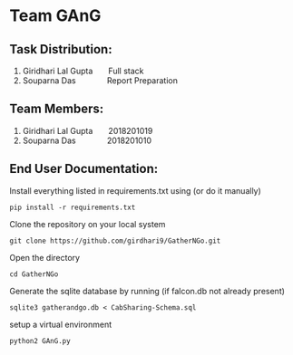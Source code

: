 # Team GAnG

## Task Distribution:
1) Giridhari Lal Gupta&nbsp;&nbsp;&nbsp;&nbsp;&nbsp;&nbsp;		Full stack
2) Souparna Das&nbsp;&nbsp;&nbsp;&nbsp;&nbsp;&nbsp;&nbsp;&nbsp;&nbsp;&nbsp;&nbsp;&nbsp;&nbsp;&nbsp;Report Preparation

## Team Members:

1) Giridhari Lal Gupta&nbsp;&nbsp;&nbsp;&nbsp;&nbsp;&nbsp; 		2018201019
2) Souparna Das&nbsp;&nbsp;&nbsp;&nbsp;&nbsp;&nbsp;&nbsp;&nbsp;&nbsp;&nbsp;&nbsp;&nbsp;&nbsp;&nbsp;2018201010

## End User Documentation:

Install everything listed in requirements.txt using (or do it manually)

	pip install -r requirements.txt

Clone the repository on your local system

	git clone https://github.com/girdhari9/GatherNGo.git

Open the directory

	cd GatherNGo

Generate the sqlite database by running (if falcon.db not already present)

	sqlite3 gatherandgo.db < CabSharing-Schema.sql

setup a virtual environment

	python2 GAnG.py
